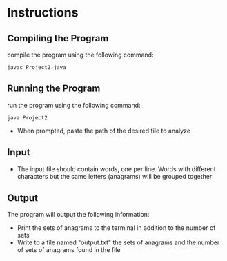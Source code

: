 # Instructions

**Compiling the Program**
------------------------
compile the program using the following command:
```
javac Project2.java
```

**Running the Program**
------------------------
run the program using the following command:
```
java Project2
```
- When prompted, paste the path of the desired file to analyze 

**Input**
------------------------
- The input file should contain words, one per line. Words with different characters but the same letters (anagrams) will be grouped together

**Output**
------------------------
The program will output the following information:
- Print the sets of anagrams to the terminal in addition to the number of sets
- Write to a file named "output.txt" the sets of anagrams and the number of sets of anagrams found in the file